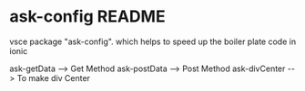 # ask-config README
vsce package
"ask-config". which helps to speed up the boiler plate code in ionic 

ask-getData    --> Get Method
ask-postData   --> Post Method
ask-divCenter  --> To make div Center

